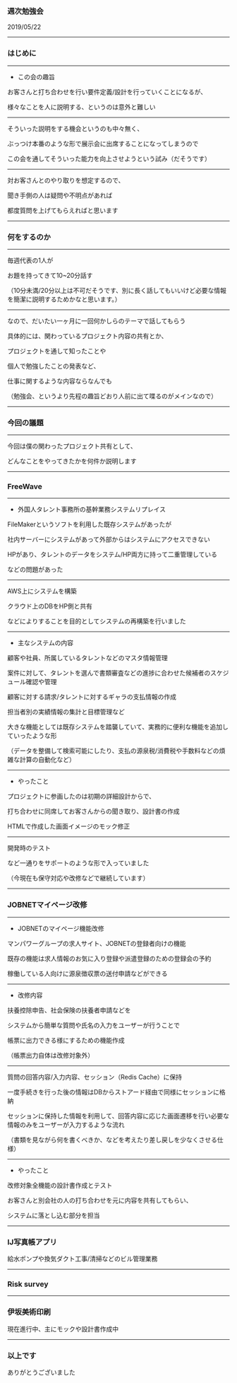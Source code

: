 ### 週次勉強会

2019/05/22

---

### はじめに

---

* この会の趣旨

お客さんと打ち合わせを行い要件定義/設計を行っていくことになるが、

様々なことを人に説明する、というのは意外と難しい

---

そういった説明をする機会というのも中々無く、

ぶっつけ本番のような形で展示会に出席することになってしまうので

この会を通してそういった能力を向上させようという試み（だそうです）

---

対お客さんとのやり取りを想定するので、

聞き手側の人は疑問や不明点があれば

都度質問を上げてもらえればと思います

---

### 何をするのか

---

毎週代表の1人が

お題を持ってきて10~20分話す

（10分未満/20分以上は不可だそうです、別に長く話してもいいけど必要な情報を簡潔に説明するためかなと思います。）

---

なので、だいたい一ヶ月に一回何かしらのテーマで話してもらう

具体的には、関わっているプロジェクト内容の共有とか、

プロジェクトを通して知ったことや

個人で勉強したことの発表など、

仕事に関するような内容ならなんでも

（勉強会、というより先程の趣旨どおり人前に出て喋るのがメインなので）

---

### 今回の議題

---

今回は僕の関わったプロジェクト共有として、

どんなことをやってきたかを何件か説明します


---

### FreeWave

---

* 外国人タレント事務所の基幹業務システムリプレイス

FileMakerというソフトを利用した既存システムがあったが

社内サーバーにシステムがあって外部からはシステムにアクセスできない

HPがあり、タレントのデータをシステム/HP両方に持って二重管理している

などの問題があった

---

AWS上にシステムを構築

クラウド上のDBをHP側と共有

などによりすることを目的としてシステムの再構築を行いました

---

* 主なシステムの内容

顧客や社員、所属しているタレントなどのマスタ情報管理

案件に対して、タレントを選んで書類審査などの進捗に合わせた候補者のスケジュール確認や管理

顧客に対する請求/タレントに対するギャラの支払情報の作成

担当者別の実績情報の集計と目標管理など

大きな機能としては既存システムを踏襲していて、実務的に便利な機能を追加していったような形

（データを整備して検索可能にしたり、支払の源泉税/消費税や手数料などの煩雑な計算の自動化など）

---

* やったこと

プロジェクトに参画したのは初期の詳細設計からで、

打ち合わせに同席してお客さんからの聞き取り、設計書の作成

HTMLで作成した画面イメージのモック修正

---

開発時のテスト

など一通りをサポートのような形で入っていました

（今現在も保守対応や改修などで継続しています）

---

### JOBNETマイページ改修

---

* JOBNETのマイページ機能改修

マンパワーグループの求人サイト、JOBNETの登録者向けの機能

既存の機能は求人情報のお気に入り登録や派遣登録のための登録会の予約

稼働している人向けに源泉徴収票の送付申請などができる

---

* 改修内容

扶養控除申告、社会保険の扶養者申請などを

システムから簡単な質問や氏名の入力をユーザーが行うことで

帳票に出力できる様にするための機能作成

（帳票出力自体は改修対象外）

---

質問の回答内容/入力内容、セッション（Redis Cache）に保持

一度手続きを行った後の情報はDBからストアード経由で同様にセッションに格納

セッションに保持した情報を利用して、回答内容に応じた画面遷移を行い必要な情報のみをユーザーが入力するような流れ

（書類を見ながら何を書くべきか、などを考えたり差し戻しを少なくさせる仕様）

---

* やったこと

改修対象全機能の設計書作成とテスト

お客さんと別会社の人の打ち合わせを元に内容を共有してもらい、

システムに落とし込む部分を担当

---

### IJ写真帳アプリ
給水ポンプや換気ダクト工事/清掃などのビル管理業務

---

### Risk survey

---

### 伊坂美術印刷
現在進行中、主にモックや設計書作成中

---

### 以上です
ありがとうございました




